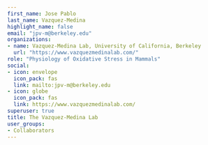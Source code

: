 ```yaml
---
first_name: Jose Pablo
last_name: Vazquez-Medina
highlight_name: false
email: "jpv-m@berkeley.edu"
organizations:
- name: Vazquez-Medina Lab, University of California, Berkeley
  url: "https://www.vazquezmedinalab.com/"
role: "Physiology of Oxidative Stress in Mammals"
social:
- icon: envelope
  icon_pack: fas
  link: mailto:jpv-m@berkeley.edu
- icon: globe
  icon_pack: fas
  link: https://www.vazquezmedinalab.com/
superuser: true
title: The Vazquez-Medina Lab
user_groups:
- Collaborators
---
```

